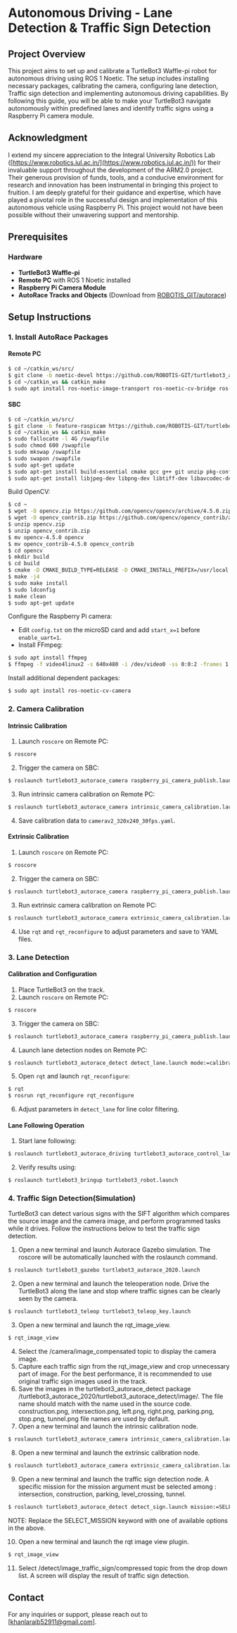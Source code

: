 # Autonomous Driving - Lane Detection & Traffic Sign Detection

## Project Overview

This project aims to set up and calibrate a TurtleBot3 Waffle-pi robot for autonomous driving using ROS 1 Noetic. The setup includes installing necessary packages, calibrating the camera, configuring lane detection, Traffic sign detection and implementing autonomous driving capabilities. By following this guide, you will be able to make your TurtleBot3 navigate autonomously within predefined lanes and identify traffic signs using a Raspberry Pi camera module.

## Acknowledgment

I extend my sincere appreciation to the Integral University Robotics Lab ([https://www.robotics.iul.ac.in/](https://www.robotics.iul.ac.in/)) for their invaluable support throughout the development of the ARM2.0 project. Their generous provision of funds, tools, and a conducive environment for research and innovation has been instrumental in bringing this project to fruition. I am deeply grateful for their guidance and expertise, which have played a pivotal role in the successful design and implementation of this autonomous vehicle using Raspberry Pi. This project would not have been possible without their unwavering support and mentorship.

## Prerequisites

### Hardware
- **TurtleBot3 Waffle-pi**
- **Remote PC** with ROS 1 Noetic installed
- **Raspberry Pi Camera Module**
- **AutoRace Tracks and Objects** (Download from [ROBOTIS_GIT/autorace](https://github.com/ROBOTIS-GIT/autorace))

## Setup Instructions

### 1. Install AutoRace Packages

#### Remote PC
```sh
$ cd ~/catkin_ws/src/
$ git clone -b noetic-devel https://github.com/ROBOTIS-GIT/turtlebot3_autorace_2020.git
$ cd ~/catkin_ws && catkin_make
$ sudo apt install ros-noetic-image-transport ros-noetic-cv-bridge ros-noetic-vision-opencv python3-opencv libopencv-dev ros-noetic-image-proc
```

#### SBC
```sh
$ cd ~/catkin_ws/src/
$ git clone -b feature-raspicam https://github.com/ROBOTIS-GIT/turtlebot3_autorace_2020.git
$ cd ~/catkin_ws && catkin_make
$ sudo fallocate -l 4G /swapfile
$ sudo chmod 600 /swapfile
$ sudo mkswap /swapfile
$ sudo swapon /swapfile
$ sudo apt-get update
$ sudo apt-get install build-essential cmake gcc g++ git unzip pkg-config
$ sudo apt-get install libjpeg-dev libpng-dev libtiff-dev libavcodec-dev libavformat-dev libswscale-dev libgtk2.0-dev libcanberra-gtk* libxvidcore-dev libx264-dev python3-dev python3-numpy python3-pip libtbb2 libtbb-dev libdc1394-22-dev libv4l-dev v4l-utils libopenblas-dev libatlas-base-dev libblas-dev liblapack-dev gfortran libhdf5-dev libprotobuf-dev libgoogle-glog-dev libgflags-dev protobuf-compiler
```

Build OpenCV:
```sh
$ cd ~
$ wget -O opencv.zip https://github.com/opencv/opencv/archive/4.5.0.zip
$ wget -O opencv_contrib.zip https://github.com/opencv/opencv_contrib/archive/4.5.0.zip
$ unzip opencv.zip
$ unzip opencv_contrib.zip
$ mv opencv-4.5.0 opencv
$ mv opencv_contrib-4.5.0 opencv_contrib
$ cd opencv
$ mkdir build
$ cd build
$ cmake -D CMAKE_BUILD_TYPE=RELEASE -D CMAKE_INSTALL_PREFIX=/usr/local -D OPENCV_EXTRA_MODULES_PATH=~/opencv_contrib/modules -D ENABLE_NEON=ON -D BUILD_TIFF=ON -D WITH_FFMPEG=ON -D WITH_GSTREAMER=ON -D WITH_TBB=ON -D BUILD_TBB=ON -D BUILD_TESTS=OFF -D WITH_EIGEN=OFF -D WITH_V4L=ON -D WITH_LIBV4L=ON -D WITH_VTK=OFF -D OPENCV_ENABLE_NONFREE=ON -D INSTALL_C_EXAMPLES=OFF -D INSTALL_PYTHON_EXAMPLES=OFF -D BUILD_NEW_PYTHON_SUPPORT=ON -D BUILD_opencv_python3=TRUE -D OPENCV_GENERATE_PKGCONFIG=ON -D BUILD_EXAMPLES=OFF ..
$ make -j4
$ sudo make install
$ sudo ldconfig
$ make clean
$ sudo apt-get update
```

Configure the Raspberry Pi camera:
- Edit `config.txt` on the microSD card and add `start_x=1` before `enable_uart=1`.
- Install FFmpeg:
```sh
$ sudo apt install ffmpeg
$ ffmpeg -f video4linux2 -s 640x480 -i /dev/video0 -ss 0:0:2 -frames 1 capture_test.jpg
```

Install additional dependent packages:
```sh
$ sudo apt install ros-noetic-cv-camera
```

### 2. Camera Calibration

#### Intrinsic Calibration
1. Launch `roscore` on Remote PC:
```sh
$ roscore
```
2. Trigger the camera on SBC:
```sh
$ roslaunch turtlebot3_autorace_camera raspberry_pi_camera_publish.launch
```
3. Run intrinsic camera calibration on Remote PC:
```sh
$ roslaunch turtlebot3_autorace_camera intrinsic_camera_calibration.launch mode:=calibration
```
4. Save calibration data to `camerav2_320x240_30fps.yaml`.

#### Extrinsic Calibration
1. Launch `roscore` on Remote PC:
```sh
$ roscore
```
2. Trigger the camera on SBC:
```sh
$ roslaunch turtlebot3_autorace_camera raspberry_pi_camera_publish.launch
```
3. Run extrinsic camera calibration on Remote PC:
```sh
$ roslaunch turtlebot3_autorace_camera extrinsic_camera_calibration.launch mode:=calibration
```
4. Use `rqt` and `rqt_reconfigure` to adjust parameters and save to YAML files.

### 3. Lane Detection

#### Calibration and Configuration
1. Place TurtleBot3 on the track.
2. Launch `roscore` on Remote PC:
```sh
$ roscore
```
3. Trigger the camera on SBC:
```sh
$ roslaunch turtlebot3_autorace_camera raspberry_pi_camera_publish.launch
```
4. Launch lane detection nodes on Remote PC:
```sh
$ roslaunch turtlebot3_autorace_detect detect_lane.launch mode:=calibration
```
5. Open `rqt` and launch `rqt_reconfigure`:
```sh
$ rqt
$ rosrun rqt_reconfigure rqt_reconfigure
```
6. Adjust parameters in `detect_lane` for line color filtering.

#### Lane Following Operation
1. Start lane following:
```sh
$ roslaunch turtlebot3_autorace_driving turtlebot3_autorace_control_lane.launch
```
2. Verify results using:
```sh
$ roslaunch turtlebot3_bringup turtlebot3_robot.launch
```
### 4. Traffic Sign Detection(Simulation)
TurtleBot3 can detect various signs with the SIFT algorithm which compares the source image and the camera image, and perform programmed tasks while it drives.
Follow the instructions below to test the traffic sign detection.

1. Open a new terminal and launch Autorace Gazebo simulation. The roscore will be automatically launched with the roslaunch command.
```sh
$ roslaunch turtlebot3_gazebo turtlebot3_autorace_2020.launch
```
2. Open a new terminal and launch the teleoperation node. Drive the TurtleBot3 along the lane and stop where traffic signes can be clearly seen by the camera.
```sh
$ roslaunch turtlebot3_teleop turtlebot3_teleop_key.launch
```
3. Open a new terminal and launch the rqt_image_view.
```sh
$ rqt_image_view
```
4. Select the /camera/image_compensated topic to display the camera image.
5. Capture each traffic sign from the rqt_image_view and crop unnecessary part of image. For the best performance, it is recommended to use original traffic sign images used in the track.
6. Save the images in the turtlebot3_autorace_detect package /turtlebot3_autorace_2020/turtlebot3_autorace_detect/image/. The file name should match with the name used in the source code.
construction.png, intersection.png, left.png, right.png, parking.png, stop.png, tunnel.png file names are used by default.
7. Open a new terminal and launch the intrinsic calibration node.
```sh
$ roslaunch turtlebot3_autorace_camera intrinsic_camera_calibration.launch
```
8. Open a new terminal and launch the extrinsic calibration node.
```sh
$ roslaunch turtlebot3_autorace_camera extrinsic_camera_calibration.launch
```
9. Open a new terminal and launch the traffic sign detection node.
A specific mission for the mission argument must be selected among : intersection, construction, parking, level_crossing, tunnel.
```sh
$ roslaunch turtlebot3_autorace_detect detect_sign.launch mission:=SELECT_MISSION
```
NOTE: Replace the SELECT_MISSION keyword with one of available options in the above.

10. Open a new terminal and launch the rqt image view plugin.
```sh
$ rqt_image_view
```
11. Select /detect/image_traffic_sign/compressed topic from the drop down list. A screen will display the result of traffic sign detection.

## Contact
For any inquiries or support, please reach out to [khanlaraib52911@gmail.com].
